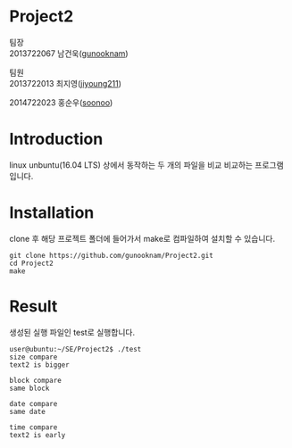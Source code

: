 # Project2
팀장  
2013722067 남건욱([gunooknam](https://github.com/gunooknam))
  
팀원  
2013722013 최지영([jiyoung211](https://github.com/jiyoung211))
  
2014722023 홍순우([soonoo](https://github.com/soonoo)) 


# Introduction

linux unbuntu(16.04 LTS) 상에서 동작하는 두 개의 파일을 비교 비교하는 프로그램입니다.


# Installation

 clone 후 해당 프로젝트 폴더에 들어가서 make로 컴파일하여 설치할 수 있습니다.

```
git clone https://github.com/gunooknam/Project2.git
cd Project2
make
```


# Result

생성된 실행 파일인 test로 실행합니다.

```
user@ubuntu:~/SE/Project2$ ./test
size compare
text2 is bigger

block compare
same block

date compare
same date

time compare
text2 is early
``` 
